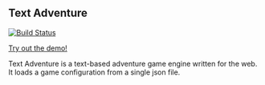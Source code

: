 ## Text Adventure

[![Build Status](https://travis-ci.org/gcarvelli/text-adventure.svg?branch=master)](https://travis-ci.org/gcarvelli/text-adventure)

[Try out the demo!](http://text-adventure.carvelli.io/)

Text Adventure is a text-based adventure game engine written for the web. It loads a game configuration from a single json file.
